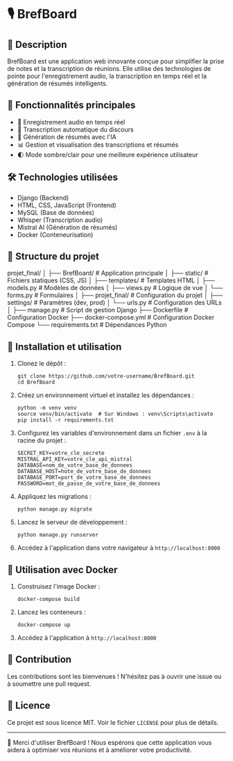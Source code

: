 # 🎙️ BrefBoard

## 📝 Description

BrefBoard est une application web innovante conçue pour simplifier la prise de notes et la transcription de réunions. Elle utilise des technologies de pointe pour l'enregistrement audio, la transcription en temps réel et la génération de résumés intelligents.

## 🌟 Fonctionnalités principales

- 🎤 Enregistrement audio en temps réel
- 📝 Transcription automatique du discours
- 🤖 Génération de résumés avec l'IA
- 📊 Gestion et visualisation des transcriptions et résumés
- 🌓 Mode sombre/clair pour une meilleure expérience utilisateur

## 🛠️ Technologies utilisées

- Django (Backend)
- HTML, CSS, JavaScript (Frontend)
- MySQL (Base de données)
- Whisper (Transcription audio)
- Mistral AI (Génération de résumés)
- Docker (Conteneurisation)

## 📁 Structure du projet

projet_final/
│
├── BrefBoard/ # Application principale
│ ├── static/ # Fichiers statiques (CSS, JS)
│ ├── templates/ # Templates HTML
│ ├── models.py # Modèles de données
│ ├── views.py # Logique de vue
│ └── forms.py # Formulaires
│
├── projet_final/ # Configuration du projet
│ ├── settings/ # Paramètres (dev, prod)
│ └── urls.py # Configuration des URLs
│
├── manage.py # Script de gestion Django
├── Dockerfile # Configuration Docker
├── docker-compose.yml # Configuration Docker Compose
└── requirements.txt # Dépendances Python


## 🚀 Installation et utilisation

1. Clonez le dépôt :
   ```
   git clone https://github.com/votre-username/BrefBoard.git
   cd BrefBoard
   ```

2. Créez un environnement virtuel et installez les dépendances :
   ```
   python -m venv venv
   source venv/bin/activate  # Sur Windows : venv\Scripts\activate
   pip install -r requirements.txt
   ```

3. Configurez les variables d'environnement dans un fichier `.env` à la racine du projet :
   ```
   SECRET_KEY=votre_cle_secrete
   MISTRAL_API_KEY=votre_cle_api_mistral
   DATABASE=nom_de_votre_base_de_donnees
   DATABASE_HOST=hote_de_votre_base_de_donnees
   DATABASE_PORT=port_de_votre_base_de_donnees
   PASSWORD=mot_de_passe_de_votre_base_de_donnees
   ```

4. Appliquez les migrations :
   ```
   python manage.py migrate
   ```

5. Lancez le serveur de développement :
   ```
   python manage.py runserver
   ```

6. Accédez à l'application dans votre navigateur à `http://localhost:8000`

## 🐳 Utilisation avec Docker

1. Construisez l'image Docker :
   ```
   docker-compose build
   ```

2. Lancez les conteneurs :
   ```
   docker-compose up
   ```

3. Accédez à l'application à `http://localhost:8000`

## 👥 Contribution

Les contributions sont les bienvenues ! N'hésitez pas à ouvrir une issue ou à soumettre une pull request.

## 📄 Licence

Ce projet est sous licence MIT. Voir le fichier `LICENSE` pour plus de détails.


---

🌟 Merci d'utiliser BrefBoard ! Nous espérons que cette application vous aidera à optimiser vos réunions et à améliorer votre productivité.